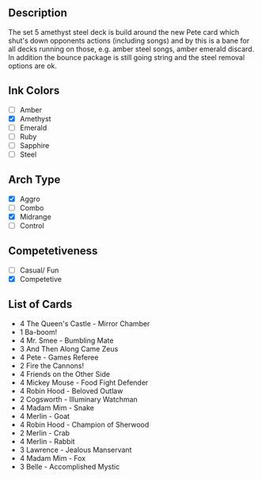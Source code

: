 ## Description

The set 5 amethyst steel deck is build around the new Pete card which shut's down opponents actions (including songs) and by this is a bane for all decks running on those, e.g. amber steel songs, amber emerald discard. In addition the bounce package is still going string and the steel removal options are ok.

## Ink Colors

- [ ] Amber
- [x] Amethyst
- [ ] Emerald
- [ ] Ruby
- [ ] Sapphire
- [ ] Steel

## Arch Type

- [x] Aggro
- [ ] Combo
- [x] Midrange
- [ ] Control

## Competetiveness

- [ ] Casual/ Fun
- [x] Competetive

## List of Cards

- 4 The Queen's Castle - Mirror Chamber
- 1 Ba-boom!
- 4 Mr. Smee - Bumbling Mate
- 3 And Then Along Came Zeus
- 4 Pete - Games Referee
- 2 Fire the Cannons!
- 4 Friends on the Other Side
- 4 Mickey Mouse - Food Fight Defender
- 4 Robin Hood - Beloved Outlaw
- 2 Cogsworth - Illuminary Watchman
- 4 Madam Mim - Snake
- 4 Merlin - Goat
- 4 Robin Hood - Champion of Sherwood
- 2 Merlin - Crab
- 4 Merlin - Rabbit
- 3 Lawrence - Jealous Manservant
- 4 Madam Mim - Fox
- 3 Belle - Accomplished Mystic

